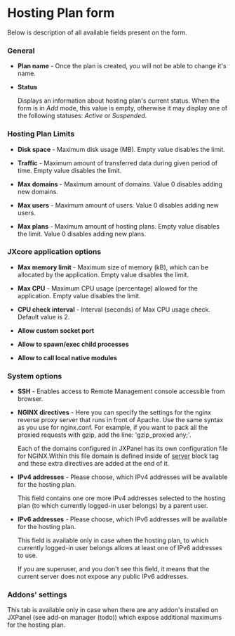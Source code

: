 # Hosting Plan form

Below is description of all available fields present on the form.

### General

- <b>Plan name</b> - Once the plan is created, you will not be able to change it's name.

- <b>Status</b>

	Displays an information about hosting plan's current status. When the form is in <i>Add</i> mode, this value is empty, otherwise it may display one of the following statuses: <i>Active</i> or <i>Suspended</i>.

### Hosting Plan Limits

- <b>Disk space</b> - Maximum disk usage (MB). Empty value disables the limit.

- <b>Traffic</b> - Maximum amount of transferred data during given period of time. Empty value disables the limit.

- <b>Max domains</b> - Maximum amount of domains. Value 0 disables adding new domains.

- <b>Max users</b> - Maximum amount of users. Value 0 disables adding new users.

- <b>Max plans</b> - Maximum amount of hosting plans. Empty value disables the limit. Value 0 disables adding new plans.

### JXcore application options

- <b>Max memory limit</b> - Maximum size of memory (kB), which can be allocated by the application. Empty value disables the limit.

- <b>Max CPU</b> - Maximum CPU usage (percentage) allowed for the application. Empty value disables the limit.

- <b>CPU check interval</b> - Interval (seconds) of Max CPU usage check. Default value is 2.

- <b>Allow custom socket port</b>

- <b>Allow to spawn/exec child processes</b>

- <b>Allow to call local native modules</b>

### System options

- <b>SSH</b> - Enables access to Remote Management console accessible from browser.

- <b>NGINX directives</b> - Here you can specify the settings for the nginx reverse proxy server that runs in front of Apache. Use the same syntax as you use for nginx.conf. For example, if you want to pack all the proxied requests with gzip, add the line: 'gzip_proxied any;'.

	Each of the domains configured in JXPanel has its own configuration file for NGINX.Within this file domain is defined inside of [server](http://nginx.org/en/docs/http/ngx_http_core_module.html#server) block tag and these extra directives are added at the end of it.

- <b>IPv4 addresses</b> - Please choose, which IPv4 addresses will be available for the hosting plan.

	This field contains one ore more IPv4 addresses selected to the hosting plan (to which currently logged-in user belongs) by a parent user.

- <b>IPv6 addresses</b> - Please choose, which IPv6 addresses will be available for the hosting plan.

	This field is available only in case when the hosting plan, to which currently logged-in user belongs allows at least one of IPv6 addresses to use.

	If you are superuser, and you don't see this field, it means that the current server does not expose any public IPv6 addresses.


### Addons' settings

This tab is available only in case when there are any addon's installed on JXPanel (see add-on manager &#40;todo&#41;) which expose additional maximums for the hosting plan.